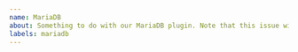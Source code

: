 ```yaml
---
name: MariaDB 
about: Something to do with our MariaDB plugin. Note that this issue will get transferred over to `lando/mariadb`
labels: mariadb
---
```


